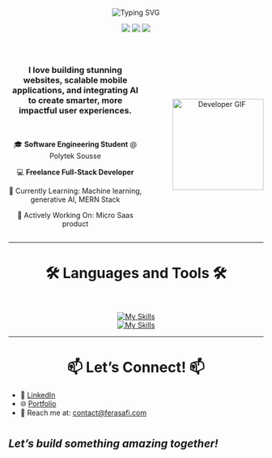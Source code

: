 <div align="center">

  ![Typing SVG](https://readme-typing-svg.demolab.com?font=Source+Code+Pro&weight=700&size=26&pause=500&color=3F79E0&center=true&vCenter=true&width=500&lines=Hi+there!+I'm+Feras+Afi+👋)

</div>
<p align="center">
  <img src="https://img.shields.io/badge/Looking%20for-Internship-3F79E0?style=for-the-badge&logo=google" />
  <img src="https://img.shields.io/badge/Building-SaaS%20Project-00C853?style=for-the-badge&logo=vercel" />
  <img src="https://img.shields.io/badge/Open%20To-Freelance%20Work-FF9800?style=for-the-badge&logo=upwork" />
</p>

#


<div align="center" style="display: flex; flex-direction: row; align-items: center; justify-content: center; gap: 20px;">
  <div>
    <h3>I love building stunning websites, scalable mobile applications, and integrating AI to create smarter, more impactful user experiences.</h3>
  </br>
    <p>🎓 <strong>Software Engineering Student</strong> @ Polytek Sousse</p>
    <p>💻 <strong>Freelance Full-Stack Developer</strong></p>
  
  
  🧠 Currently Learning: Machine learning, generative AI, MERN Stack
   

  🚧 Actively Working On: Micro Saas product 


  </div>

  </br>
  <div style="height=20px">
  </div>
  <img src="https://user-images.githubusercontent.com/74038190/235223599-0eadbd7c-c916-4f24-af9d-9242730e6172.gif" alt="Developer GIF" height="180px"/>
</div>








---

<h1 align="center">🛠 Languages and Tools 🛠</h1>  
</br>

<div align="center">

  [![My Skills](https://skillicons.dev/icons?i=python,c,react,nextjs,django,js,ts,php,html,css&theme=dark)](https://skillicons.dev)  
  [![My Skills](https://skillicons.dev/icons?i=tailwind,git,github,supabase,firebase,mysql,postgres,blender,figma&theme=dark)](https://skillicons.dev)

</div>


---

<h1 align="center">📫 Let’s Connect! 📫</h1>  

- 💼 [LinkedIn](https://www.linkedin.com/in/ferasafi/)  
- 🌐 [Portfolio](https://ferasafi.com/)
- 📩 Reach me at: contact@ferasafi.com

#

## *Let’s build something amazing together!*
